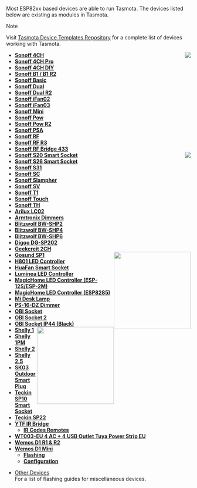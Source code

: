 Most ESP82xx based devices are able to run Tasmota. 
The devices listed below are existing as modules in Tasmota.

> [!NOTE]
> Visit [Tasmota Device Templates Repository](https://blakadder.github.io/templates) for a complete list of devices working with Tasmota.  

- [**Sonoff 4CH**](devices/Sonoff-4CH)<img src="https://user-images.githubusercontent.com/5904370/53279262-400ad680-370f-11e9-8449-742fbfac5908.png" style="float:right"></img>
- [**Sonoff 4CH Pro**](devices/Sonoff-4CH-Pro)
- [**Sonoff 4CH DIY**](devices/Sonoff-4CH-DIY)
- [**Sonoff B1 / B1 R2**](devices/Sonoff-B1)
- [**Sonoff Basic**](devices/Sonoff-Basic)
- [**Sonoff Dual**](devices/Sonoff-Dual)
- [**Sonoff Dual R2**](devices/Sonoff-Dual-R2)
- [**Sonoff iFan02**](devices/Sonoff-iFan02)
- [**Sonoff iFan03**](devices/Sonoff-iFan03)
- [**Sonoff Mini**](devices/Sonoff-Mini)
- [**Sonoff Pow**](devices/Sonoff-pow)
- [**Sonoff Pow R2**](devices/Sonoff-Pow-R2)
- [**Sonoff PSA**](devices/Sonoff-PSA)
- [**Sonoff RF**](devices/Sonoff-RF)
- [**Sonoff RF R3**](devices/Sonoff-RF-R3)
- [**Sonoff RF Bridge 433**](devices/Sonoff-RF-Bridge-433)
- [**Sonoff S20 Smart Socket**](devices/sonoff-S20)<img src="https://user-images.githubusercontent.com/5904370/53279217-8c561680-370f-11e9-8150-59acedcb8f37.png"  style="float:right"></img> 
- [**Sonoff S26 Smart Socket**](devices/Sonoff-S26-Smart-Socket)
- [**Sonoff S31**](devices/Sonoff-S31)
- [**Sonoff SC**](devices/Sonoff-SC)
- [**Sonoff Slampher**](devices/Sonoff-Slampher)
- [**Sonoff SV**](devices/Sonoff-SV)
- [**Sonoff T1**](devices/Sonoff-T1)
- [**Sonoff Touch**](devices/Sonoff-Touch)
- [**Sonoff TH**](devices/Sonoff-TH)
- [**Arilux LC02**](devices/Arilux-LC02)
- [**Armtronix Dimmers**](devices/Armtronix-Dimmers)
- [**Blitzwolf BW-SHP2**](devices/Blitzwolf-SHP2)
- [**Blitzwolf BW-SHP4**](devices/BlitzWolf-BW-SHP4-(UK-Version))
- [**Blitzwolf BW-SHP6**](devices/Blitzwolf-SHP6)
- [**Digoo DG-SP202**](devices/Digoo-DG-SP202)
- [**Geekcreit 2CH**](devices/Geekcreit-Sonoff-2-Channel-Relay-(AC-85V-250V))
- [**Gosund SP1**](devices/Gosund-SP1)<img src="https://user-images.githubusercontent.com/5904370/53279089-f968ac80-370d-11e9-8464-ce9d1c9c679c.jpg"  style="float:right;width:15em"></img>
- [**H801 LED Controller**](devices/H801)
- [**HuaFan Smart Socket**](devices/HuaFan-Smart-Socket)
- [**Luminea LED Controller**](devices/Luminea-ZX-2844-675-(RGBW-LED-Controller))
- [**MagicHome LED Controller (ESP-12S/ESP-2M)**](devices/MagicHome-LED-strip-controller)
- [**MagicHome LED Controller (ESP8285)**](devices/MagicHome-with-ESP8285)
- [**Mi Desk Lamp**](devices/Xiaomi-Mi-Desk-Lamp)
- [**PS-16-DZ Dimmer**](devices/PS-16-DZ-Dimmer)
- [**OBI Socket**](devices/OBI-Wifi-Socket)
- [**OBI Socket 2**](devices/OBI-Socket-2)
- [**OBI Socket IP44 (Black)**](devices/OBI-WiFi-Socket-IP44)
- [**Shelly 1**](devices/Shelly-1)<img src="https://shelly.cloud/wp-content/uploads/2018/11/shelly1_thumb.png" style="float:right;width:15em"></img>
- [**Shelly 1PM**](devices/Shelly-1PM)
- [**Shelly 2**](devices/Shelly-2)
- [**Shelly 2.5**](devices/Shelly-2.5)
- [**SK03 Outdoor Smart Plug**](devices/SK03-Outdoor-Smart-Plug)
- [**Teckin SP10 Smart Socket**](devices/Teckin-sp10)
- [**Teckin SP22**](devices/Teckin-sp22)
- [**YTF IR Bridge**](devices/YTF-IR-Bridge)
     - [**IR Codes Remotes**](devices/Codes-for-IR-Remotes-(for-YTF-IR-Bridge))
- [**WT003-EU 4 AC + 4 USB Outlet Tuya Power Strip EU**](https://github.com/arendst/Tasmota/pull/4590)
- [**Wemos D1 R1 & R2**](devices/Wemos-D1-R1-&-R2)
- [**Wemos D1 Mini**](devices/Wemos-D1-Mini)
    - [**Flashing**](devices/Wemos-D1-Mini#flashing-wemos-with-tasmota)
    - [**Configuration**](devices/Wemos-D1-Mini#generic-module)

* [Other Devices](devices/Other-Devices)   
For a list of flashing guides for miscellaneous devices.
